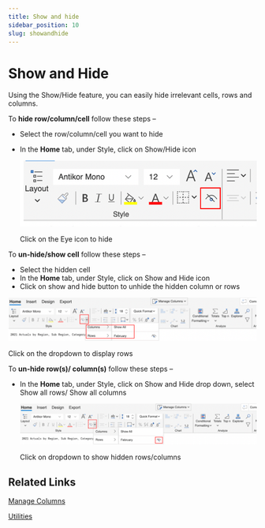 ```yaml
---
title: Show and hide
sidebar_position: 10
slug: showandhide
---
```


# Show and Hide

Using the Show/Hide feature, you can easily hide irrelevant cells, rows and columns.

To **hide row/column/cell** follow these steps –

- Select the row/column/cell you want to hide
- In the **Home** tab, under Style, click on Show/Hide icon
    
    ![Click on eye icon to hide](/img/build/image-1.png)


    
    Click on the Eye icon to hide
    

To **un-hide/show cell** follow these steps –

- Select the hidden cell
- In the **Home** tab, under Style, click on Show and Hide icon
- Click on show and hide button to unhide the hidden column or rows

![Click on the dropdown to display rows](/img/build/image2.png)


Click on the dropdown to display rows

To **un-hide row(s)/ column(s)** follow these steps –

- In the **Home** tab, under Style, click on Show and Hide drop down, select Show all rows/ Show all columns
    
    ![Click on dropdown to show hidden rows/columns](/img/build/image3.png)
    
    Click on dropdown to show hidden rows/columns
    

## Related Links

[Manage Columns](https://matrix-docs-dev.inforiver.com/build/Managecolumn)

[Utilities](https://www.notion.so/Utilities-519910bf0e4a4b60a8e785dbd6874f2f)